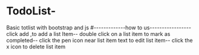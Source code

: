 # TodoList-
Basic totlist with bootstrap and js
#-------------how to us-----------------
click add ,to add a list Item--
double click on a list item to mark as completed--
click the pen icon near list item text to edit list item--
click the x icon to delete list item
